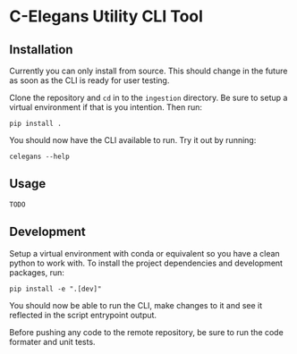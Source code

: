 # C-Elegans Utility CLI Tool

## Installation

Currently you can only install from source.
This should change in the future as soon as the CLI is ready for user testing.

Clone the repository and `cd` in to the `ingestion` directory.
Be sure to setup a virtual environment if that is you intention.
Then run:

```console
pip install .
```

You should now have the CLI available to run. Try it out by running:

```console
celegans --help
```

## Usage

```TODO```

## Development

Setup a virtual environment with conda or equivalent so you have a clean python to work with.
To install the project dependencies and development packages, run:

```console
pip install -e ".[dev]"
```

You should now be able to run the CLI, make changes to it and see it reflected in the script entrypoint output.

Before pushing any code to the remote repository, be sure to run the code formater and unit tests.
